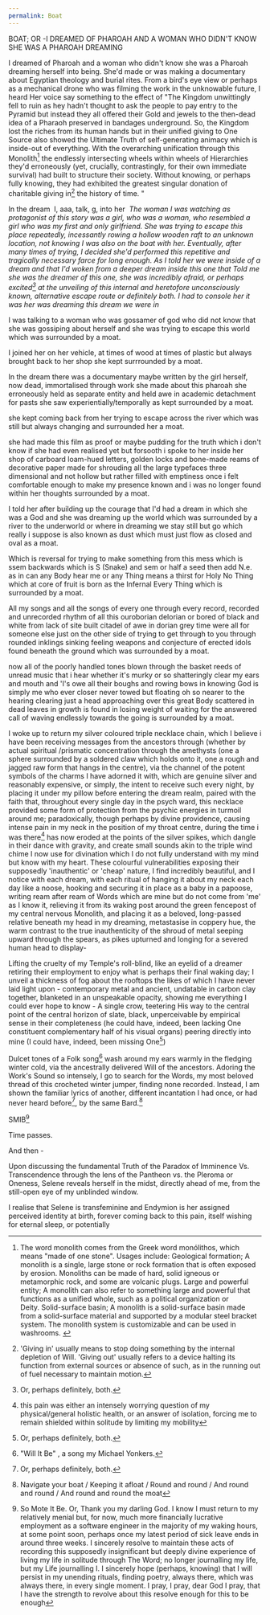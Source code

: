 ```yaml
---
permalink: Boat
---
```


BOAT; OR -I DREAMED OF PHAROAH AND A WOMAN WHO DIDN'T KNOW SHE WAS A PHAROAH DREAMING



I dreamed of Pharoah and a woman who didn't know she was a Pharoah dreaming herself into being. She'd made or was making a documentary about Egyptian theology and burial rites. From a bird's eye view or perhaps as a mechanical drone who was filming the work in the unknowable future, I heard Her voice say something to the effect of "The Kingdom unwittingly fell to ruin as hey hadn't thought to ask the people to pay entry to the Pyramid but instead they all offered their Gold and jewels to the then-dead idea of a Pharaoh preserved in bandages underground. So, the Kingdom lost the riches from its human hands but in their unified giving to One Source also showed the Ultimate Truth of self-generating animacy which is inside-out of everything. With the overarching unification through this Monolith[^Mo] the endlessly intersecting wheels within wheels of Hierarchies they'd erroneously (yet, crucially, contrastingly, for their own immediate survival) had built to structure their society. Without knowing, or perhaps fully knowing, they had exhibited the greatest singular donation of charitable giving in[^Gi] the history of time. "

  
  

In the dream 
I, aaa, talk, g, into her 
*The woman I was watching as protagonist of this story was a girl, who was a woman, who resembled a girl who was my first and only girlfriend. She was trying to escape this place repeatedly, incessantly rowing a hollow wooden raft to an unknown location, not knowing I was also on the boat with her. Eventually, after many times of trying, I decided she'd performed this repetitive and tragically necessary farce for long enough. As I told her we were inside of a dream and that I'd woken from a deeper dream inside this one that Told me she was the dreamer of this one, she was incredibly afraid, or perhaps excited[^B] at the unveiling of this internal and heretofore unconsciously known, alternative escape route or definitely both. I had to console her it was her was dreaming this dream we were in*

  
I was talking to a woman who was gossamer of god who did not know that she was gossiping about herself and she was trying to escape this world which was surrounded by a moat. 


I joined her on her vehicle, at times of wood at times of plastic but always brought back  to her shop she kept surrrounded by a moat.

In the dream there was a documentary maybe written by the girl herself, now dead, immortalised through work she made about this pharoah she erroneously held as separate entity and held awe in academic detachment for pasts she saw experientially/temporally as kept surrounded by a moat.

she kept coming back from her trying to escape across the river which was still but always changing and surrounded her a moat.


she had made this film as proof or maybe pudding for the truth which i don't know if she had even realised yet but forsooth i spoke to her inside her shop of carboard loam-hued letters, golden locks and bone-made reams of decorative paper made for shrouding all the large typefaces three dimensional and not hollow but rather filled with emptiness once i felt comfortable enough to make my presence known and i was no longer found within her thoughts surrounded by a moat. 

I told her after building up the courage that I'd had a dream in which she was a God and she was dreaming up the world which was surrounded by a river to the underworld or where in dreaming we stay still but go which really i suppose is also known as dust which must just flow as closed and oval as a moat.


Which is reversal for trying to make something from this mess which is ssem backwards which is S (Snake) and sem or half a seed then add N.e. as in can any Body hear me or any Thing means a thirst for Holy  No Thing which at core of fruit is born as the Infernal Every Thing 
which is surrounded by a moat.


All my songs and all the songs of every one through every record, recorded and unrecorded rhythm of all this ouroborian delorian or bored of black and white from lack of site built citadel of awe in dorian grey time were all for someone else just on the other side of trying to get through to you through rounded inklings sinking feeling weapons and conjecture of erected idols found beneath the ground which was surrounded by a moat.

now all of the poorly handled tones blown through the basket reeds of unread music that i hear whether it's murky or so shatteringly clear my ears and mouth and 'I's owe all their boughs and rowing bows in knowing God is simply me who ever closer never towed but floating oh so nearer to the hearing clearing just a head approaching over this great Body scattered in dead leaves in growth is found in losing weight of waiting for the answered call of waving endlessly towards the going is surrounded by a moat.


I woke up to return my silver coloured triple necklace chain, which I believe i have been receiving messages from the ancestors through (whether by actual spiritual /prismatic concentration through the amethysts (one a sphere surrounded by a soldered claw which holds onto it, one a rough and jagged raw form that hangs in the centre), via the channel of the potent symbols of the charms I have adorned it with, which are genuine silver and reasonably expensive, or simply, the intent to receive such every night, by placing it under my pillow before entering the dream realm, paired with the faith that, throughout every single day in the psych ward, this necklace provided some form of protection from the psychic energies in turmoil around me; paradoxically, though perhaps by divine providence, causing intense pain in my neck in the position of my throat centre, during the time i was there[^R] has now eroded at the points of the silver spikes, which dangle in their dance with gravity, and create small sounds akin to the triple wind chime I now use for divination which I do not fully understand with my mind but know with my heart. These colourful vulnerabilities exposing their supposedly 'inauthentic' or 'cheap' nature, I find incredibly beautiful, and I notice with each dream, with each ritual of hanging it about my neck each day like a noose, hooking and securing it in place as a baby in a papoose, writing ream after ream of Words which are mine but do not come from 'me' as I know it, relieving it from its waking post around the green fencepost of my central nervous Monolith, and placing it as a beloved, long-passed relative beneath my head in my dreaming, metastasise in coppery hue, the warm contrast to the true inauthenticity of the shroud of metal seeping upward through the spears, as pikes upturned and longing for a severed human head to display-


Lifting the cruelty of my Temple's roll-blind, like an eyelid of a dreamer retiring their employment to enjoy what is perhaps their final waking day; I unveil a thickness of fog about the rooftops the likes of which I have never laid light upon - contemporary metal and ancient, undatable in carbon clay together, blanketed in an unspeakable opacity, showing me everything I could ever hope to know - A single crow, teetering His way to the central point of the central horizon of slate, black, unperceivable by empirical sense in their completeness (he could have, indeed, been lacking One constituent complementary half of his visual organs) peering directly into mine (I could have, indeed, been missing One[^B])

Dulcet tones of a Folk song[^W] wash around my ears warmly in the fledging winter cold, via the ancestrally delivered Will of the ancestors. Adoring the Work's Sound so intensely, I go to search for the Words, my most beloved thread of this crocheted winter jumper, finding none recorded. Instead, I am shown the familiar lyrics of another, different incantation I had once, or had never heard before[^B], by the same Bard.[^Boat] 

SMIB[^Hope]


Time passes.

And then -


Upon discussing the fundamental Truth of the Paradox of Imminence Vs. Transcendence through the lens of the Pantheon vs. the Pleroma or Oneness, Selene reveals herself in the midst, directly ahead of me, from the still-open eye of my unblinded window. 

I realise that Selene is transfeminine and Endymion is her assigned perceived identity at birth, forever coming back to this pain, itself wishing for eternal sleep, or potentially 








[^Mo]: The word monolith comes from the Greek word monólithos, which means "made of one stone". Usages include: Geological formation; A monolith is a single, large stone or rock formation that is often exposed by erosion. Monoliths can be made of hard, solid igneous or metamorphic rock, and some are volcanic plugs. Large and powerful entity; A monolith can also refer to something large and powerful that functions as a unified whole, such as a political organization or Deity. Solid-surface basin; A monolith is a solid-surface basin made from a solid-surface material and supported by a modular steel bracket system. The monolith system is customizable and can be used in washrooms. 
[^Gi]: 'Giving in' usually means to stop doing something by the internal depletion of Will. 'Giving out' usually refers to a device halting its function from external sources or absence of such, as in the running out of fuel necessary to maintain motion.
[^B]: Or, perhaps definitely, both.
[^R]: this pain was either an intensely worrying question of my physical/general holistic health, or an answer of isolation, forcing me to remain shielded within solitude by limiting my mobility[^B]
[^Hope]: So Mote It Be[^W]. Or, Thank you my darling God[^B]. I know I must return to my relatively menial but, for now, much more financially lucrative employment as a software engineer in the majority of my waking hours, at some point soon, perhaps once my latest period of sick leave ends in around three weeks. I sincerely resolve to maintain these acts of recording this supposedly insignificant but deeply divine experience of living my life in solitude through The Word; no longer journalling my life, but my Life journalling I. I sincerely hope (perhaps, knowing) that I will persist in my unending rituals, finding poetry, always there, which was always there, in every single moment. I pray, I pray, dear God I pray, that I have the strength to revolve about this resolve enough for this to be enough
[^W]: "Will It Be"[^Will] , a song my Michael Yonkers.
[^Will]: Which is a question, Or, an answer to said question.[^B] which is to say it is a question which answers itself, round again like fencing waters of a most uncrossable moat 
[^Boat]: Navigate your boat / Keeping it afloat / Round and round / And round and round / And round and round the moat